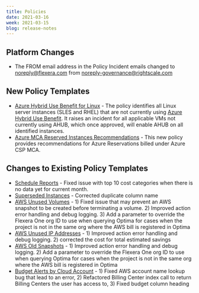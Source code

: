 ```yaml
---
title: Policies
date: 2021-03-16
week: 2021-03-15
blog: release-notes
---
```


## Platform Changes

* The FROM email address in the Policy Incident emails changed to noreply@flexera.com from noreply-governance@rightscale.com

## New Policy Templates

* [Azure Hybrid Use Benefit for Linux](https://github.com/flexera/policy_templates/blob/master/cost/azure/hybrid_use_benefit_linux/) - The policy identifies all Linux server instances (SLES and RHEL) that are not currently using [Azure Hybrid Use Benefit](https://azure.microsoft.com/en-us/pricing/hybrid-benefit/). It raises an incident for all applicable VMs not currently using AHUB, which once approved, will enable AHUB on all identified instances.
* [Azure MCA Reserved Instances Recommendations](https://github.com/flexera/policy_templates/blob/master/cost/azure/reserved_instances/mca_recommendations/) - This new policy provides recommendations for Azure Reservations billed under Azure CSP MCA.

## Changes to Existing Policy Templates

* [Schedule Reports](https://github.com/flexera/policy_templates/blob/master/cost/scheduled_reports) - Fixed issue with top 10 cost categories when there is no data yet for current month.
* [Superseded Instances](https://github.com/flexera/policy_templates/blob/master/cost/superseded_instance) - Corrected duplicate column name
* [AWS Unused Volumes](https://github.com/flexera/policy_templates/blob/master/cost/aws/unused_volumes/) - 1) Fixed issue that may prevent an AWS snapshot to be created before terminating a volume.  2) Improved action error handling and debug logging.  3) Add a parameter to override the Flexera One org ID to use when querying Optima for cases when the project is not in the same org where the AWS bill is registered in Optima
* [AWS Unused IP Addresses](https://github.com/flexera/policy_templates/blob/master/cost/aws/unused_ip_addresses/) - 1) Improved action error handling and debug logging. 2) corrected the cost for total estimated savings
* [AWS Old Snapshots](https://github.com/flexera/policy_templates/blob/master/cost/aws/old_snapshots/) - 1) Improved action error handling and debug logging. 2) Add a parameter to override the Flexera One org ID to use when querying Optima for cases when the project is not in the same org where the AWS bill is registered in Optima
* [Budget Alerts by Cloud Account](https://github.com/flexera/policy_templates/blob/master/cost/budget_alerts_by_account/) - 1) Fixed AWS account name lookup bug that lead to an error, 2) Refactored Billing Center index call to return Billing Centers the user has access to, 3) Fixed budget column heading
